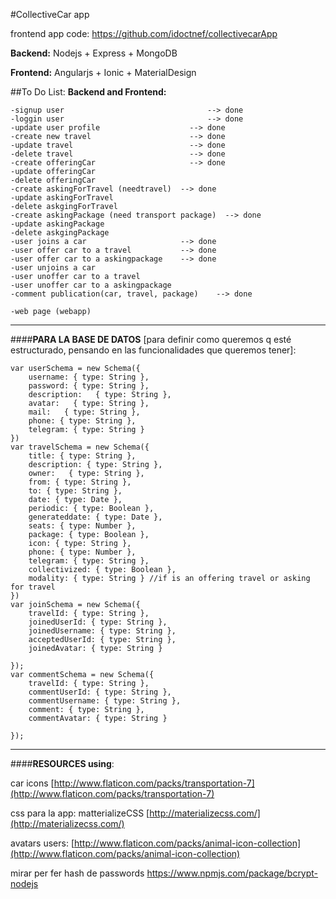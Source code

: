 #CollectiveCar app

frontend app code: https://github.com/idoctnef/collectivecarApp

**Backend:**
    Nodejs + Express + MongoDB

**Frontend:**
    Angularjs + Ionic + MaterialDesign




##To Do List:
**Backend and Frontend:**
```
-signup user	                    		--> done
-loggin user	                    		--> done
-update user profile                 	--> done
-create new travel	                 	--> done
-update travel		                  	--> done
-delete travel		                  	--> done
-create offeringCar                 	--> done
-update offeringCar
-delete offeringCar
-create askingForTravel (needtravel)  --> done
-update askingForTravel
-delete askgingForTravel
-create askingPackage (need transport package)  --> done
-update askingPackage
-delete askgingPackage
-user joins a car                     --> done
-user offer car to a travel           --> done
-user offer car to a askingpackage    --> done
-user unjoins a car                   
-user unoffer car to a travel         
-user unoffer car to a askingpackage  
-comment publication(car, travel, package)    --> done

-web page (webapp)
```


--------------------
####**PARA LA BASE DE DATOS** [para definir como queremos q esté estructurado, pensando en las funcionalidades que queremos tener]:


```
var userSchema = new Schema({
    username: { type: String },
    password: { type: String },
    description:   { type: String },
    avatar:   { type: String },
    mail:   { type: String },
    phone: { type: String },
    telegram: { type: String }
})
var travelSchema = new Schema({
    title: { type: String },
    description: { type: String },
    owner:   { type: String },
    from: { type: String },
    to: { type: String },
    date: { type: Date },
    periodic: { type: Boolean },
    generateddate: { type: Date },
    seats: { type: Number },
    package: { type: Boolean },
    icon: { type: String },
    phone: { type: Number },
    telegram: { type: String },
    collectivized: { type: Boolean },
    modality: { type: String } //if is an offering travel or asking for travel
})
var joinSchema = new Schema({
    travelId: { type: String },
    joinedUserId: { type: String },
    joinedUsername: { type: String },
    acceptedUserId: { type: String },
    joinedAvatar: { type: String }

});
var commentSchema = new Schema({
    travelId: { type: String },
    commentUserId: { type: String },
    commentUsername: { type: String },
    comment: { type: String },
    commentAvatar: { type: String }

});
```
--------------------


####**RESOURCES using**:

car icons [http://www.flaticon.com/packs/transportation-7](http://www.flaticon.com/packs/transportation-7)

css para la app: matterializeCSS [http://materializecss.com/](http://materializecss.com/)

avatars users: [http://www.flaticon.com/packs/animal-icon-collection](http://www.flaticon.com/packs/animal-icon-collection)





mirar per fer hash de passwords https://www.npmjs.com/package/bcrypt-nodejs
